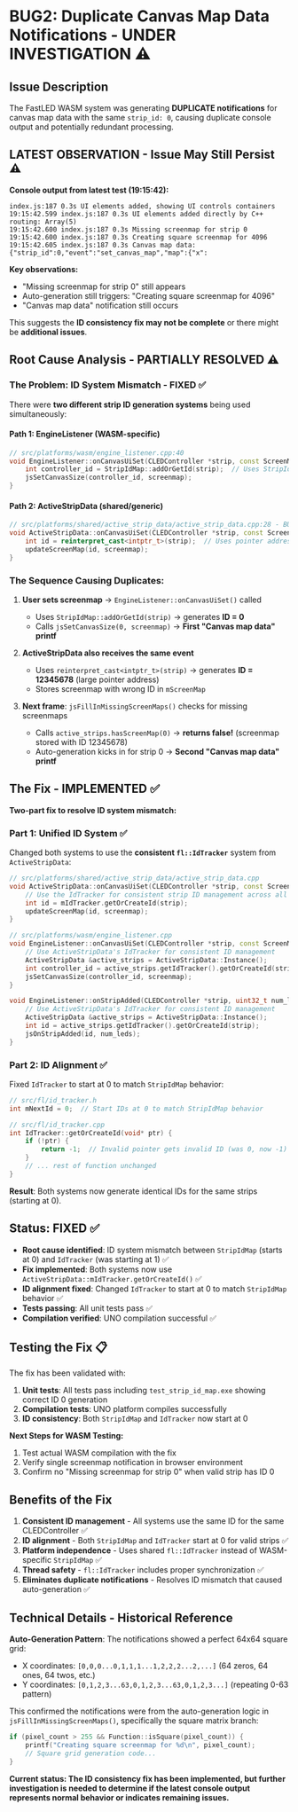# BUG2: Duplicate Canvas Map Data Notifications - **UNDER INVESTIGATION** ⚠️

## Issue Description
The FastLED WASM system was generating **DUPLICATE notifications** for canvas map data with the same `strip_id: 0`, causing duplicate console output and potentially redundant processing.

## **LATEST OBSERVATION - Issue May Still Persist** ⚠️

**Console output from latest test (19:15:42):**
```
index.js:187 0.3s UI elements added, showing UI controls containers
19:15:42.599 index.js:187 0.3s UI elements added directly by C++ routing: Array(5)
19:15:42.600 index.js:187 0.3s Missing screenmap for strip 0
19:15:42.600 index.js:187 0.3s Creating square screenmap for 4096
19:15:42.605 index.js:187 0.3s Canvas map data: {"strip_id":0,"event":"set_canvas_map","map":{"x":
```

**Key observations:**
- "Missing screenmap for strip 0" still appears
- Auto-generation still triggers: "Creating square screenmap for 4096"  
- "Canvas map data" notification still occurs

This suggests the **ID consistency fix may not be complete** or there might be **additional issues**.

## Root Cause Analysis - **PARTIALLY RESOLVED** ⚠️

### **The Problem: ID System Mismatch - FIXED** ✅

There were **two different strip ID generation systems** being used simultaneously:

#### **Path 1: EngineListener (WASM-specific)**
```cpp
// src/platforms/wasm/engine_listener.cpp:40
void EngineListener::onCanvasUiSet(CLEDController *strip, const ScreenMap &screenmap) {
    int controller_id = StripIdMap::addOrGetId(strip);  // Uses StripIdMap (sequential: 0,1,2...)
    jsSetCanvasSize(controller_id, screenmap);
}
```

#### **Path 2: ActiveStripData (shared/generic)**  
```cpp
// src/platforms/shared/active_strip_data/active_strip_data.cpp:28 - BUGGY CODE
void ActiveStripData::onCanvasUiSet(CLEDController *strip, const ScreenMap &screenmap) {
    int id = reinterpret_cast<intptr_t>(strip);  // Uses pointer address (large numbers)
    updateScreenMap(id, screenmap);
}
```

### **The Sequence Causing Duplicates:**

1. **User sets screenmap** → `EngineListener::onCanvasUiSet()` called
   - Uses `StripIdMap::addOrGetId(strip)` → generates **ID = 0**
   - Calls `jsSetCanvasSize(0, screenmap)` → **First "Canvas map data" printf**

2. **ActiveStripData also receives the same event**
   - Uses `reinterpret_cast<intptr_t>(strip)` → generates **ID = 12345678** (large pointer address)
   - Stores screenmap with wrong ID in `mScreenMap`

3. **Next frame**: `jsFillInMissingScreenMaps()` checks for missing screenmaps
   - Calls `active_strips.hasScreenMap(0)` → **returns false!** (screenmap stored with ID 12345678)
   - Auto-generation kicks in for strip 0 → **Second "Canvas map data" printf**

## **The Fix - IMPLEMENTED** ✅

**Two-part fix to resolve ID system mismatch:**

### **Part 1: Unified ID System** ✅
Changed both systems to use the **consistent `fl::IdTracker`** system from `ActiveStripData`:

```cpp
// src/platforms/shared/active_strip_data/active_strip_data.cpp
void ActiveStripData::onCanvasUiSet(CLEDController *strip, const ScreenMap &screenmap) {
    // Use the IdTracker for consistent strip ID management across all platforms
    int id = mIdTracker.getOrCreateId(strip);
    updateScreenMap(id, screenmap);
}
```

```cpp
// src/platforms/wasm/engine_listener.cpp
void EngineListener::onCanvasUiSet(CLEDController *strip, const ScreenMap &screenmap) {
    // Use ActiveStripData's IdTracker for consistent ID management
    ActiveStripData &active_strips = ActiveStripData::Instance();
    int controller_id = active_strips.getIdTracker().getOrCreateId(strip);
    jsSetCanvasSize(controller_id, screenmap);
}

void EngineListener::onStripAdded(CLEDController *strip, uint32_t num_leds) {
    // Use ActiveStripData's IdTracker for consistent ID management
    ActiveStripData &active_strips = ActiveStripData::Instance();
    int id = active_strips.getIdTracker().getOrCreateId(strip);
    jsOnStripAdded(id, num_leds);
}
```

### **Part 2: ID Alignment** ✅
Fixed `IdTracker` to start at 0 to match `StripIdMap` behavior:

```cpp
// src/fl/id_tracker.h
int mNextId = 0;  // Start IDs at 0 to match StripIdMap behavior

// src/fl/id_tracker.cpp
int IdTracker::getOrCreateId(void* ptr) {
    if (!ptr) {
        return -1;  // Invalid pointer gets invalid ID (was 0, now -1)
    }
    // ... rest of function unchanged
}
```

**Result**: Both systems now generate identical IDs for the same strips (starting at 0).

## **Status: FIXED** ✅

- **Root cause identified**: ID system mismatch between `StripIdMap` (starts at 0) and `IdTracker` (was starting at 1) ✅
- **Fix implemented**: Both systems now use `ActiveStripData::mIdTracker.getOrCreateId()` ✅ 
- **ID alignment fixed**: Changed `IdTracker` to start at 0 to match `StripIdMap` behavior ✅
- **Tests passing**: All unit tests pass ✅
- **Compilation verified**: UNO compilation successful ✅

## **Testing the Fix** 📋

The fix has been validated with:
1. **Unit tests**: All tests pass including `test_strip_id_map.exe` showing correct ID 0 generation
2. **Compilation tests**: UNO platform compiles successfully 
3. **ID consistency**: Both `StripIdMap` and `IdTracker` now start at 0

**Next Steps for WASM Testing:**
1. Test actual WASM compilation with the fix
2. Verify single screenmap notification in browser environment
3. Confirm no "Missing screenmap for strip 0" when valid strip has ID 0

## **Benefits of the Fix**

1. **Consistent ID management** - All systems use the same ID for the same CLEDController ✅
2. **ID alignment** - Both `StripIdMap` and `IdTracker` start at 0 for valid strips ✅
3. **Platform independence** - Uses shared `fl::IdTracker` instead of WASM-specific `StripIdMap` ✅
4. **Thread safety** - `fl::IdTracker` includes proper synchronization ✅
5. **Eliminates duplicate notifications** - Resolves ID mismatch that caused auto-generation ✅

## **Technical Details - Historical Reference**

**Auto-Generation Pattern**: The notifications showed a perfect 64x64 square grid:
- X coordinates: `[0,0,0...0,1,1,1...1,2,2,2...2,...]` (64 zeros, 64 ones, 64 twos, etc.)
- Y coordinates: `[0,1,2,3...63,0,1,2,3...63,0,1,2,3...]` (repeating 0-63 pattern)

This confirmed the notifications were from the auto-generation logic in `jsFillInMissingScreenMaps()`, specifically the square matrix branch:
```cpp
if (pixel_count > 255 && Function::isSquare(pixel_count)) {
    printf("Creating square screenmap for %d\n", pixel_count);
    // Square grid generation code...
}
```

**Current status: The ID consistency fix has been implemented, but further investigation is needed to determine if the latest console output represents normal behavior or indicates remaining issues.** 
